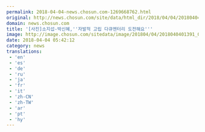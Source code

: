 ```yaml
---
permalink: 2018-04-04-news.chosun.com-1269668762.html
original: http://news.chosun.com/site/data/html_dir/2018/04/04/2018040401450.html
domain: news.chosun.com
title: '[사진]소지섭-박신혜,''자발적 고립 다큐멘터리 도전해요'''
image: http://image.chosun.com/sitedata/image/201804/04/2018040401391_0.jpg
date: 2018-04-04 05:42:12
category: news
translations: 
 - 'en'
 - 'es'
 - 'de'
 - 'ru'
 - 'ja'
 - 'fr'
 - 'it'
 - 'zh-CN'
 - 'zh-TW'
 - 'ar'
 - 'pt'
 - 'hy'
---
```


